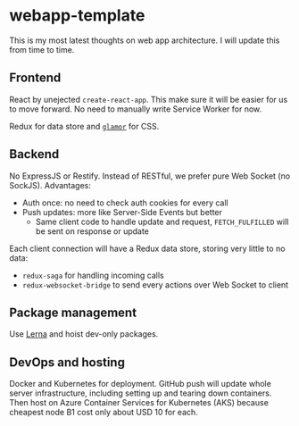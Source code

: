 # webapp-template

This is my most latest thoughts on web app architecture. I will update this from time to time.

## Frontend

React by unejected `create-react-app`. This make sure it will be easier for us to move forward. No need to manually write Service Worker for now.

Redux for data store and [`glamor`](https://github.com/threepointone/glamor) for CSS.

## Backend

No ExpressJS or Restify. Instead of RESTful, we prefer pure Web Socket (no SockJS). Advantages:
* Auth once: no need to check auth cookies for every call
* Push updates: more like Server-Side Events but better
  * Same client code to handle update and request, `FETCH_FULFILLED` will be sent on response or update

Each client connection will have a Redux data store, storing very little to no data:
* `redux-saga` for handling incoming calls
* `redux-websocket-bridge` to send every actions over Web Socket to client

## Package management

Use [Lerna](https://lernajs.io) and hoist dev-only packages.

## DevOps and hosting

Docker and Kubernetes for deployment. GitHub push will update whole server infrastructure, including setting up and tearing down containers. Then host on Azure Container Services for Kubernetes (AKS) because cheapest node B1 cost only about USD 10 for each.
